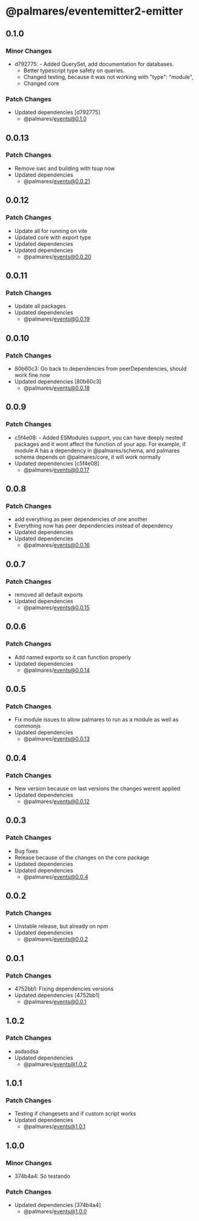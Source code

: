 # @palmares/eventemitter2-emitter

## 0.1.0

### Minor Changes

- d792775: - Added QuerySet, add documentation for databases.
  - Better typescript type safety on queries.
  - Changed testing, because it was not working with "type": "module",
  - Changed core

### Patch Changes

- Updated dependencies [d792775]
  - @palmares/events@0.1.0

## 0.0.13

### Patch Changes

- Remove swc and building with tsup now
- Updated dependencies
  - @palmares/events@0.0.21

## 0.0.12

### Patch Changes

- Update all for running on vite
- Updated core with export type
- Updated dependencies
- Updated dependencies
  - @palmares/events@0.0.20

## 0.0.11

### Patch Changes

- Update all packages
- Updated dependencies
  - @palmares/events@0.0.19

## 0.0.10

### Patch Changes

- 80b60c3: Go back to dependencies from peerDependencies, should work fine now
- Updated dependencies [80b60c3]
  - @palmares/events@0.0.18

## 0.0.9

### Patch Changes

- c5f4e08: - Added ESModules support, you can have deeply nested packages and it wont affect the function of your app. For example, if module A has a dependency in @palmares/schema, and palmares schema depends on @palmares/core, it will work normally
- Updated dependencies [c5f4e08]
  - @palmares/events@0.0.17

## 0.0.8

### Patch Changes

- add everything as peer dependencies of one another
- Everything now has peer dependencies instead of dependency
- Updated dependencies
- Updated dependencies
  - @palmares/events@0.0.16

## 0.0.7

### Patch Changes

- removed all default exports
- Updated dependencies
  - @palmares/events@0.0.15

## 0.0.6

### Patch Changes

- Add named exports so it can function properly
- Updated dependencies
  - @palmares/events@0.0.14

## 0.0.5

### Patch Changes

- Fix module issues to allow palmares to run as a module as well as commonjs
- Updated dependencies
  - @palmares/events@0.0.13

## 0.0.4

### Patch Changes

- New version because on last versions the changes werent applied
- Updated dependencies
  - @palmares/events@0.0.12

## 0.0.3

### Patch Changes

- Bug fixes
- Release because of the changes on the core package
- Updated dependencies
- Updated dependencies
  - @palmares/events@0.0.4

## 0.0.2

### Patch Changes

- Unstable release, but already on npm
- Updated dependencies
  - @palmares/events@0.0.2

## 0.0.1

### Patch Changes

- 4752bb1: Fixing dependencies versions
- Updated dependencies [4752bb1]
  - @palmares/events@0.0.1

## 1.0.2

### Patch Changes

- asdasdsa
- Updated dependencies
  - @palmares/events@1.0.2

## 1.0.1

### Patch Changes

- Testing if changesets and if custom script works
- Updated dependencies
  - @palmares/events@1.0.1

## 1.0.0

### Minor Changes

- 374b4a4: Só testando

### Patch Changes

- Updated dependencies [374b4a4]
  - @palmares/events@1.0.0
